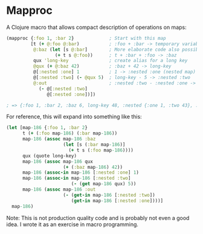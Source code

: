 # Mapproc

A Clojure macro that allows compact description of operations on maps:

```clojure
(mapproc {:foo 1, :bar 2}             ; Start with this map
         [t (+ @:foo @:bar)           ; :foo + :bar -> temporary variable t
          @:baz (let [s @:bar]        ; More elaborate code also possible...
                  (+ t s @:foo))      ; t + :bar + :foo -> :baz
          qux 'long-key               ; create alias for a long key
          @qux (+ @:baz 42)           ; :baz + 42 -> long-key 
          @[:nested :one] 1           ; 1 -> :nested :one (nested map)
          @[:nested :two] (- @qux 5)  ; long-key - 5 -> :nested :two
          @:out                       ; :nested :two - :nested :one -> :answer
            (- @[:nested :two]
               @[:nested :one])])

; => {:foo 1, :bar 2, :baz 6, long-key 48, :nested {:one 1, :two 43}, :out 42}
```

For reference, this will expand into something like this:

```clojure
(let [map-186 {:foo 1, :bar 2}
      t (+ (:foo map-186) (:bar map-186))
      map-186 (assoc map-186 :baz
                     (let [s (:bar map-186)]
                       (+ t s (:foo map-186))))
      qux (quote long-key)
      map-186 (assoc map-186 qux
                     (+ (:baz map-186) 42))
      map-186 (assoc-in map-186 [:nested :one] 1)
      map-186 (assoc-in map-186 [:nested :two]
                        (- (get map-186 qux) 5))
      map-186 (assoc map-186 :out
                     (- (get-in map-186 [:nested :two])
                        (get-in map-186 [:nested :one])))]
  map-186)
```

Note: This is not production quality code and is probably not even a good idea.
I wrote it as an exercise in macro programming.
